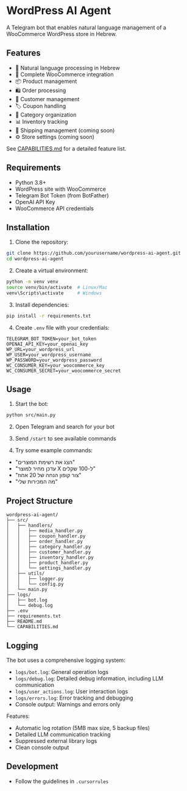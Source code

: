 # WordPress AI Agent

A Telegram bot that enables natural language management of a WooCommerce WordPress store in Hebrew.

## Features

- 🤖 Natural language processing in Hebrew
- 🏪 Complete WooCommerce integration
- 📦 Product management
- 🛍️ Order processing
- 👥 Customer management
- 🏷️ Coupon handling
- 📁 Category organization
- 📊 Inventory tracking
- 🚢 Shipping management (coming soon)
- ⚙️ Store settings (coming soon)

See [CAPABILITIES.md](CAPABILITIES.md) for a detailed feature list.

## Requirements

- Python 3.8+
- WordPress site with WooCommerce
- Telegram Bot Token (from BotFather)
- OpenAI API Key
- WooCommerce API credentials

## Installation

1. Clone the repository:
```bash
git clone https://github.com/yourusername/wordpress-ai-agent.git
cd wordpress-ai-agent
```

2. Create a virtual environment:
```bash
python -m venv venv
source venv/bin/activate  # Linux/Mac
venv\Scripts\activate     # Windows
```

3. Install dependencies:
```bash
pip install -r requirements.txt
```

4. Create `.env` file with your credentials:
```env
TELEGRAM_BOT_TOKEN=your_bot_token
OPENAI_API_KEY=your_openai_key
WP_URL=your_wordpress_url
WP_USER=your_wordpress_username
WP_PASSWORD=your_wordpress_password
WC_CONSUMER_KEY=your_woocommerce_key
WC_CONSUMER_SECRET=your_woocommerce_secret
```

## Usage

1. Start the bot:
```bash
python src/main.py
```

2. Open Telegram and search for your bot

3. Send `/start` to see available commands

4. Try some example commands:
- "הצג את רשימת המוצרים"
- "עדכן מחיר למוצר X ל-100 שקלים"
- "צור קופון הנחה של 20 אחוז"
- "מה המכירות שלי"

## Project Structure

```
wordpress-ai-agent/
├── src/
│   ├── handlers/
│   │   ├── media_handler.py
│   │   ├── coupon_handler.py
│   │   ├── order_handler.py
│   │   ├── category_handler.py
│   │   ├── customer_handler.py
│   │   ├── inventory_handler.py
│   │   ├── product_handler.py
│   │   └── settings_handler.py
│   ├── utils/
│   │   ├── logger.py
│   │   └── config.py
│   └── main.py
├── logs/
│   ├── bot.log
│   └── debug.log
├── .env
├── requirements.txt
├── README.md
└── CAPABILITIES.md
```

## Logging

The bot uses a comprehensive logging system:
- `logs/bot.log`: General operation logs
- `logs/debug.log`: Detailed debug information, including LLM communication
- `logs/user_actions.log`: User interaction logs
- `logs/errors.log`: Error tracking and debugging
- Console output: Warnings and errors only

Features:
- Automatic log rotation (5MB max size, 5 backup files)
- Detailed LLM communication tracking
- Suppressed external library logs
- Clean console output

## Development

- Follow the guidelines in `.cursorrules`